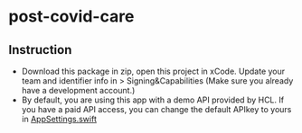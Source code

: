 # post-covid-care

## Instruction
 - Download this package in zip, open this project in xCode. Update your team and identifier info in > Signing&Capabilities (Make sure you already have a development account.)
 - By default, you are using this app with a demo API provided by HCL. If you have a paid API access, you can change the default APIkey to yours in [AppSettings.swift](HealthCareLocatorSDKDemo/Settings/AppSettings.swift)
